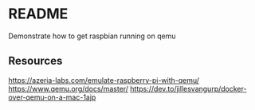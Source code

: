 # README

Demonstrate how to get raspbian running on qemu

## Resources
https://azeria-labs.com/emulate-raspberry-pi-with-qemu/
https://www.qemu.org/docs/master/
https://dev.to/jillesvangurp/docker-over-qemu-on-a-mac-1ajp
